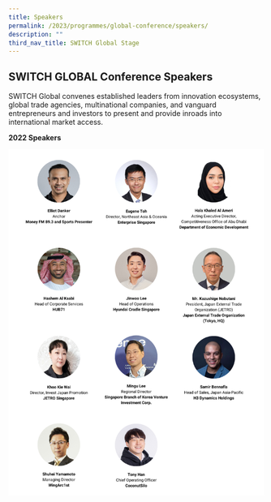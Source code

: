 ```yaml
---
title: Speakers
permalink: /2023/programmes/global-conference/speakers/
description: ""
third_nav_title: SWITCH Global Stage
---
```

## SWITCH GLOBAL Conference Speakers

SWITCH Global convenes established leaders from innovation ecosystems, global trade agencies, multinational companies, and vanguard entrepreneurs and investors to present and provide inroads into international market access.

**2022 Speakers**

![Global Speakers SWITCH 2022](/images/Global.png)